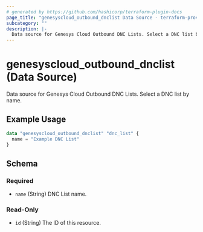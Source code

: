 ```yaml
---
# generated by https://github.com/hashicorp/terraform-plugin-docs
page_title: "genesyscloud_outbound_dnclist Data Source - terraform-provider-genesyscloud-jonesb"
subcategory: ""
description: |-
  Data source for Genesys Cloud Outbound DNC Lists. Select a DNC list by name.
---
```


# genesyscloud_outbound_dnclist (Data Source)

Data source for Genesys Cloud Outbound DNC Lists. Select a DNC list by name.

## Example Usage

```terraform
data "genesyscloud_outbound_dnclist" "dnc_list" {
  name = "Example DNC List"
}
```

<!-- schema generated by tfplugindocs -->
## Schema

### Required

- `name` (String) DNC List name.

### Read-Only

- `id` (String) The ID of this resource.


